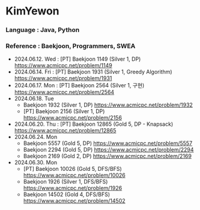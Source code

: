 # KimYewon
### Language : Java, Python
### Reference : Baekjoon, Programmers, SWEA

- 2024.06.12. Wed : [PT] Baekjoon 1149 (Silver 1, DP) https://www.acmicpc.net/problem/1149
- 2024.06.14. Fri : [PT] Baekjoon 1931 (Silver 1, Greedy Algorithm) https://www.acmicpc.net/problem/1931
- 2024.06.17. Mon : [PT] Baekjoon 2564 (Silver 1, 구현) https://www.acmicpc.net/problem/2564
- 2024.06.18. Tue
  - Baekjoon 1932 (Silver 1, DP) https://www.acmicpc.net/problem/1932
  - [PT] Baekjoon 2156 (Silver 1, DP) https://www.acmicpc.net/problem/2156
- 2024.06.20. Thu : [PT] Baekjoon 12865 (Gold 5, DP - Knapsack) https://www.acmicpc.net/problem/12865
- 2024.06.24. Mon
  - Baekjoon 5557 (Gold 5, DP) https://www.acmicpc.net/problem/5557
  - Baekjoon 2294 (Gold 5, DP) https://www.acmicpc.net/problem/2294
  - Baekjoon 2169 (Gold 2, DP) https://www.acmicpc.net/problem/2169
- 2024.06.30. Mon
  - [PT] Baekjoon 10026 (Gold 5, DFS/BFS) https://www.acmicpc.net/problem/10026
  - Baekjoon 1926 (Silver 1, DFS/BFS) https://www.acmicpc.net/problem/1926
  - Baekjoon 14502 (Gold 4, DFS/BFS) https://www.acmicpc.net/problem/14502

